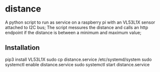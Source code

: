 # distance #
A python script to run as service on a raspberry pi with an VL53L1X sensor attached to I2C bus;
The script messures the distance and calls an http endpoint if the distance is between a minimum and maximum value;

## Installation ##
pip3 install VL53L1X
sudo cp distance.service /etc/systemd/system
sudo systemctl enable distance.service
sudo systemctl start distance.service

